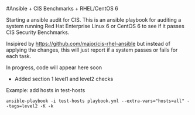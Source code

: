 #Ansible + CIS Benchmarks + RHEL/CentOS 6

Starting a ansible audit for CIS.
This is an ansible playbook for auditing a system running Red Hat Enterprise Linux 6 or CentOS 6  to see if it passes CIS Security Benchmarks.

Insipired by https://github.com/major/cis-rhel-ansible but instead of applying the changes, this will just report if a system passes or fails for each task.

In progress, code will appear here soon

- Added section 1 level1 and level2 checks

Example:
add  hosts in test-hosts
```
ansible-playbook -i test-hosts playbook.yml --extra-vars="hosts=all" --tags=level2 -K -k
```
